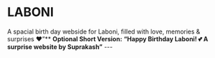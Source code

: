 # LABONI
A spacial birth day webside for  Laboni, filled with love, memories &amp; surprises ❤️”**  **Optional Short Version:** **“Happy Birthday Laboni! 💕 A surprise website by Suprakash”**  ---
